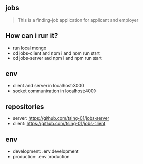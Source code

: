 ## jobs
> This is a finding-job application for applicant and employer

## How can i run it?
* run local mongo
* cd jobs-client and npm i and npm run start
* cd jobs-server and npm i and npm run start

## env
* client and server in localhost:3000
* socket communication in localhost:4000

## repositories
* server: https://github.com/tsing-01/jobs-server
* client: https://github.com/tsing-01/jobs-client

## env
* development: .env.development
* production: .env.production